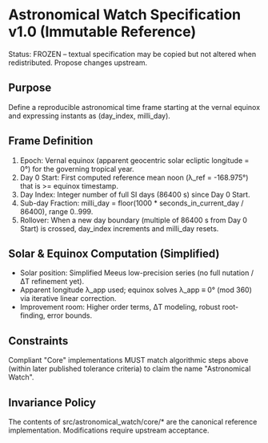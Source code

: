 # Astronomical Watch Specification v1.0 (Immutable Reference)

Status: FROZEN – textual specification may be copied but not altered when redistributed. Propose changes upstream.

## Purpose
Define a reproducible astronomical time frame starting at the vernal equinox and expressing instants as (day_index, milli_day).

## Frame Definition
1. Epoch: Vernal equinox (apparent geocentric solar ecliptic longitude = 0°) for the governing tropical year.
2. Day 0 Start: First computed reference mean noon (λ_ref = -168.975°) that is >= equinox timestamp.
3. Day Index: Integer number of full SI days (86400 s) since Day 0 Start.
4. Sub-day Fraction: milli_day = floor(1000 * seconds_in_current_day / 86400), range 0..999.
5. Rollover: When a new day boundary (multiple of 86400 s from Day 0 Start) is crossed, day_index increments and milli_day resets.

## Solar & Equinox Computation (Simplified)
- Solar position: Simplified Meeus low-precision series (no full nutation / ΔT refinement yet).
- Apparent longitude λ_app used; equinox solves λ_app ≡ 0° (mod 360) via iterative linear correction.
- Improvement room: Higher order terms, ΔT modeling, robust root-finding, error bounds.

## Constraints
Compliant "Core" implementations MUST match algorithmic steps above (within later published tolerance criteria) to claim the name "Astronomical Watch".

## Invariance Policy
The contents of src/astronomical_watch/core/* are the canonical reference implementation. Modifications require upstream acceptance.
